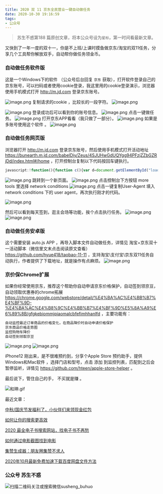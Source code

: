 ```yaml
---
title: 2020 双 11 京东全民营业一键自动做任务
date: 2020-10-30 19:16:59
tags:
- 公众号
---
```

> 苏生不惑第188 篇原创文章，将本公众号设为`星标`，第一时间看最新文章。

又快到了一年一度的双十一，你是不上班/上课时摸鱼做京东/淘宝的双11任务，分享几个工具帮你解放双手，自动帮你做任务领金币。

### 自动做任务软件版 

这是一个Windows下的软件 （公众号后台回复 `京东` 获取），打开软件登录自己的京东账号，可以扫码或者使用cookie登录，我这里用的cookie登录演示，浏览器使用手机模式打开 http://m.jd.com 登录京东账号。

![image.png](https://upload-images.jianshu.io/upload_images/23152173-b5683fcb1d48cf2f.png?imageMogr2/auto-orient/strip%7CimageView2/2/w/1240)
 复制请求的cookie ，比较长的一段字符。
![image.png](https://upload-images.jianshu.io/upload_images/23152173-b9e2c8daf27fdfde.png?imageMogr2/auto-orient/strip%7CimageView2/2/w/1240)
 
![image.png](https://upload-images.jianshu.io/upload_images/23152173-74d9ed96590ffee2.png?imageMogr2/auto-orient/strip%7CimageView2/2/w/1240)
登录成功后可以看到你的账号信息。
![image.png](https://upload-images.jianshu.io/upload_images/23152173-024d1900c919bef8.png?imageMogr2/auto-orient/strip%7CimageView2/2/w/1240)
点击一键做任务。
![image.png](https://upload-images.jianshu.io/upload_images/23152173-8fdd31cd24355d4b.png?imageMogr2/auto-orient/strip%7CimageView2/2/w/1240)
打开京东APP看看（我只做了一部分）。
![image.png](https://upload-images.jianshu.io/upload_images/23152173-4e7b6c9d2d711c2e.png?imageMogr2/auto-orient/strip%7CimageView2/2/w/1240)
如果是多账号使用这个软件 。
![image.png](https://upload-images.jianshu.io/upload_images/23152173-1afd290ed7259244.png?imageMogr2/auto-orient/strip%7CimageView2/2/w/1240)


### 自动做任务网页版

浏览器打开 http://m.jd.com 登录京东账号，然后使用手机模式打开活动地址 https://bunearth.m.jd.com/babelDiy/Zeus/4SJUHwGdUQYgg94PFzjZZbGZRjDd/index.html#/home  ，打开控制台复制以下代码按回车键执行。
```js
javascript:!function(){function c(){var d=document.getElementById("loadJs"),e=document.createElement("script");d&&document.getElementsByTagName("head")[0].removeChild(d),e.id="loadJs",e.type="text/javascript",e.onerror=function(){return b==a.length-1?(alert("%E5%8A%A0%E8%BD%BD%E5%A4%B1%E8%B4%A5%EF%BC%81%E8%AF%B7%E7%A8%8D%E5%90%8E%E5%86%8D%E5%B0%9D%E8%AF%95%E5%90%A7%EF%BC%81"),void 0):(b++,c(),void 0)},e.src=a,document.getElementsByTagName("head")[0].appendChild(e)}var a=[`https://krapnik.cn/tools/JDCouponAssistant/bundle.js?_=${new Date().getTime()}`],b=0;c()}();
```
![image.png](https://upload-images.jianshu.io/upload_images/23152173-1f60ef9105752db3.png?imageMogr2/auto-orient/strip%7CimageView2/2/w/1240)
跳转到一个新页面。
![image.png](https://upload-images.jianshu.io/upload_images/23152173-e1d963a250d160a6.png?imageMogr2/auto-orient/strip%7CimageView2/2/w/1240)
点击控制台下方按钮 more tools 里选择 network conditions 
 ![image.png](https://upload-images.jianshu.io/upload_images/23152173-9c77fe6986ac1590.png?imageMogr2/auto-orient/strip%7CimageView2/2/w/1240)
点击一键复制User-Agent 填入network conditions 下的 user agent，再次执行刚才的代码。
 
![image.png](https://upload-images.jianshu.io/upload_images/23152173-6ff9823ab02168cd.png?imageMogr2/auto-orient/strip%7CimageView2/2/w/1240)
 
 然后可以看到每天签到，逛主会场等功能，挨个点击执行任务。
![image.png](https://upload-images.jianshu.io/upload_images/23152173-6d7fbf1d8b1f152d.png?imageMogr2/auto-orient/strip%7CimageView2/2/w/1240)
![image.png](https://upload-images.jianshu.io/upload_images/23152173-b610bec6e9c317ff.png?imageMogr2/auto-orient/strip%7CimageView2/2/w/1240)
 
### 自动做任务安卓版

这个需要安装 auto.js APP ，再导入脚本文件自动做任务，详情见 淘宝+京东双十一活动脚本（微信里文末点击阅读原文查看） https://github.com/hyue418/taobao-11-11 ，支持淘宝\支付宝\京东双11任务自动执行，作者提供了下载地址，就是操作有点麻烦。
 ![image.png](https://upload-images.jianshu.io/upload_images/23152173-d082c9c3ecc94458.png?imageMogr2/auto-orient/strip%7CimageView2/2/w/1240)
 
 
### 京价保Chrome扩展
如果你经常使用京东，推荐这个帮助你自动申请京东价格保护，自动签到领京豆，自动领取优惠券的chrome拓展 
https://chrome.google.com/webstore/detail/%E4%BA%AC%E4%BB%B7%E4%BF%9D-%E4%BA%AC%E4%B8%9C%E4%BB%B7%E4%BF%9D%E5%8A%A9%E6%89%8B/gfgkebiommjpiaomalcbfefimhhanlfd ，主要功能有：
```js
自动监控最近订单商品的价格变化，在商品降价时自动申请价格保护
京东商品价格走势图
监控购物车降价
自动签到领取京豆
```
![image.png](https://upload-images.jianshu.io/upload_images/23152173-e6fe5fb62645d15b.png?imageMogr2/auto-orient/strip%7CimageView2/2/w/1240)
![image.png](https://upload-images.jianshu.io/upload_images/23152173-61c561e21449a1e3.png?imageMogr2/auto-orient/strip%7CimageView2/2/w/1240)

iPhone12 刚出来，是不很难预约到，分享个Apple Store 预约助手，提供Windows和Mac软件 ，选择门店和型号，点击 添加 到监控列表，匹配到之后会暂停监听，详情见 https://github.com/hteen/apple-store-helper  。

最后说下，管住自己的手， 不买就是赚 。

![和珅.gif](https://upload-images.jianshu.io/upload_images/23152173-0a058dc5262a673e.gif?imageMogr2/auto-orient/strip)

最近文章：

[中秋/国庆节发福利了，小伙伴们来领现金红包](https://mp.weixin.qq.com/s/5G4JSV80a50yiD2GruXd5Q)

[如何让你的搜索更高效](https://mp.weixin.qq.com/s/KLRcXA0Z8OlnInwV73n2rQ)

[2020 最全电子书搜索网站，找电子书不再愁](https://mp.weixin.qq.com/s/pt0hCthceThMZVU0Ht89AA)

[如何通过电影截图找到电影 ](https://mp.weixin.qq.com/s/8MIGBAa3vXGUd8s5xGzIDA)

[集赞生成器：朋友圈集赞不求人](https://mp.weixin.qq.com/s/Zjhap47PGpIhQi79gkekCg)

[2020年10月最新免费加速下载百度网盘文件方法](https://mp.weixin.qq.com/s/3tpmlHua_CFIFSjMhpZjuQ)
 
### 公众号 苏生不惑
 ![扫描二维码关注或搜索微信susheng_buhuo](https://upload-images.jianshu.io/upload_images/17817191-6e0079f95d4c0338.jpg?imageMogr2/auto-orient/strip%7CimageView2/2/w/1240)